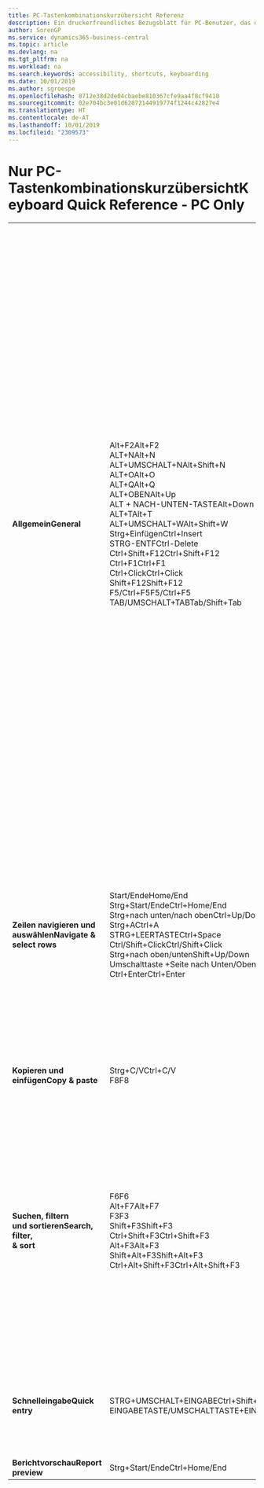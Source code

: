 ```yaml
---
title: PC-Tastenkombinationskurzübersicht Referenz
description: Ein druckerfreundliches Bezugsblatt für PC-Benutzer, das die gängigsten Tastenkombinationen enthält.
author: SorenGP
ms.service: dynamics365-business-central
ms.topic: article
ms.devlang: na
ms.tgt_pltfrm: na
ms.workload: na
ms.search.keywords: accessibility, shortcuts, keyboarding
ms.date: 10/01/2019
ms.author: sgroespe
ms.openlocfilehash: 8712e38d2de04cbaebe810367cfe9aa4f8cf9410
ms.sourcegitcommit: 02e704bc3e01d62072144919774f1244c42827e4
ms.translationtype: HT
ms.contentlocale: de-AT
ms.lasthandoff: 10/01/2019
ms.locfileid: "2309573"
---
```

# <a name="keyboard-quick-reference---pc-only"></a><span data-ttu-id="7a064-103">Nur PC-Tastenkombinationskurzübersicht</span><span class="sxs-lookup"><span data-stu-id="7a064-103">Keyboard Quick Reference - PC Only</span></span>

||||  
|----------------|-----------|----------------|
|<span data-ttu-id="7a064-104">**Allgemein**</span><span class="sxs-lookup"><span data-stu-id="7a064-104">**General**</span></span>|<span data-ttu-id="7a064-105">Alt+F2</span><span class="sxs-lookup"><span data-stu-id="7a064-105">Alt+F2</span></span><br /><span data-ttu-id="7a064-106">ALT+N</span><span class="sxs-lookup"><span data-stu-id="7a064-106">Alt+N</span></span><br /><span data-ttu-id="7a064-107">ALT+UMSCHALT+N</span><span class="sxs-lookup"><span data-stu-id="7a064-107">Alt+Shift+N</span></span><br /><span data-ttu-id="7a064-108">ALT+O</span><span class="sxs-lookup"><span data-stu-id="7a064-108">Alt+O</span></span><br /><span data-ttu-id="7a064-109">ALT+Q</span><span class="sxs-lookup"><span data-stu-id="7a064-109">Alt+Q</span></span><br /><span data-ttu-id="7a064-110">ALT+OBEN</span><span class="sxs-lookup"><span data-stu-id="7a064-110">Alt+Up</span></span><br /><span data-ttu-id="7a064-111">ALT + NACH-UNTEN-TASTE</span><span class="sxs-lookup"><span data-stu-id="7a064-111">Alt+Down Arrow</span></span><br /><span data-ttu-id="7a064-112">ALT+T</span><span class="sxs-lookup"><span data-stu-id="7a064-112">Alt+T</span></span><br /><span data-ttu-id="7a064-113">ALT+UMSCHALT+W</span><span class="sxs-lookup"><span data-stu-id="7a064-113">Alt+Shift+W</span></span><br /><span data-ttu-id="7a064-114">Strg+Einfügen</span><span class="sxs-lookup"><span data-stu-id="7a064-114">Ctrl+Insert</span></span><br /><span data-ttu-id="7a064-115">STRG-ENTF</span><span class="sxs-lookup"><span data-stu-id="7a064-115">Ctrl-Delete</span></span><br /><span data-ttu-id="7a064-116">Ctrl+Shift+F12</span><span class="sxs-lookup"><span data-stu-id="7a064-116">Ctrl+Shift+F12</span></span><br /><span data-ttu-id="7a064-117">Ctrl+F1</span><span class="sxs-lookup"><span data-stu-id="7a064-117">Ctrl+F1</span></span><br /><span data-ttu-id="7a064-118">Ctrl+Click</span><span class="sxs-lookup"><span data-stu-id="7a064-118">Ctrl+Click</span></span><br /><span data-ttu-id="7a064-119">Shift+F12</span><span class="sxs-lookup"><span data-stu-id="7a064-119">Shift+F12</span></span><br /><span data-ttu-id="7a064-120">F5/Ctrl+F5</span><span class="sxs-lookup"><span data-stu-id="7a064-120">F5/Ctrl+F5</span></span><br /><span data-ttu-id="7a064-121">TAB/UMSCHALT+TAB</span><span class="sxs-lookup"><span data-stu-id="7a064-121">Tab/Shift+Tab</span></span><br />|<span data-ttu-id="7a064-122">Infoboxbereich anzeigen und ausblenden.</span><span class="sxs-lookup"><span data-stu-id="7a064-122">Show and hide the FactBox pane</span></span><br /><span data-ttu-id="7a064-123">Erstellen eines neuen Datensatzes</span><span class="sxs-lookup"><span data-stu-id="7a064-123">Create a new record</span></span><br /><span data-ttu-id="7a064-124">Schließen Sie einen neu erstellten Datensatz und erstellen Sie einen neuen Datensatz.</span><span class="sxs-lookup"><span data-stu-id="7a064-124">Close a newly created record and create a new one</span></span><br /><span data-ttu-id="7a064-125">Fügen Sie eine neue Notiz für den ausgewählten Datensatz hinzu</span><span class="sxs-lookup"><span data-stu-id="7a064-125">Add a new note for the selected record</span></span><br /><span data-ttu-id="7a064-126">Öffnen Sie **Mitteilen**</span><span class="sxs-lookup"><span data-stu-id="7a064-126">Open **Tell me**</span></span><br /><span data-ttu-id="7a064-127">Öffnen Sie QuickInfo oder Überprüfungsfehler</span><span class="sxs-lookup"><span data-stu-id="7a064-127">Open tooltip or validation error</span></span><br /><span data-ttu-id="7a064-128">Dropdown oder Lookup für Anzeige</span><span class="sxs-lookup"><span data-stu-id="7a064-128">Open a drop-down or look up</span></span><br /><span data-ttu-id="7a064-129">Öffnen der Seite **Meine Einstellungen**.</span><span class="sxs-lookup"><span data-stu-id="7a064-129">Open the **My Settings** page</span></span><br /><span data-ttu-id="7a064-130">Öffnen Sie die aktuelle Karte oder das Dokument in einem neuen Fenster</span><span class="sxs-lookup"><span data-stu-id="7a064-130">Open the current card or document in a new window</span></span><br /><span data-ttu-id="7a064-131">Fügen Sie eine neue Zeile in einem Dokument hinzu</span><span class="sxs-lookup"><span data-stu-id="7a064-131">Insert a new line on a document</span></span><br /><span data-ttu-id="7a064-132">Löschen Sie die Zeile in einem Dokumenten, Journal oder Arbeitsblatt</span><span class="sxs-lookup"><span data-stu-id="7a064-132">Delete the line on a document, journal, or worksheet</span></span><br /><span data-ttu-id="7a064-133">Maximieren Sie den Werbebuchungsteil auf einer Dokumentseite</span><span class="sxs-lookup"><span data-stu-id="7a064-133">Maximize the line items part on a document page</span></span><br /><span data-ttu-id="7a064-134">Hilfe für die Seite öffnen</span><span class="sxs-lookup"><span data-stu-id="7a064-134">Open help for the page</span></span><br /><span data-ttu-id="7a064-135">Navigieren Sie beim Personalisieren und Anpassen</span><span class="sxs-lookup"><span data-stu-id="7a064-135">Navigate when personalizing and customizing</span></span><br /><span data-ttu-id="7a064-136">Öffnen Sie die Funktionsübersicht</span><span class="sxs-lookup"><span data-stu-id="7a064-136">Open the feature overview</span></span><br /><span data-ttu-id="7a064-137">Die Seite aktualisieren/neu laden.</span><span class="sxs-lookup"><span data-stu-id="7a064-137">Refresh/reload page</span></span><br /><span data-ttu-id="7a064-138">Fokus auf das nächste/vorherige Element richten</span><span class="sxs-lookup"><span data-stu-id="7a064-138">Move focus to the next/previous element</span></span>|
|<span data-ttu-id="7a064-139">**Zeilen navigieren und<br />auswählen**</span><span class="sxs-lookup"><span data-stu-id="7a064-139">**Navigate &<br />select rows**</span></span>| <span data-ttu-id="7a064-140">Start/Ende</span><span class="sxs-lookup"><span data-stu-id="7a064-140">Home/End</span></span><br /><span data-ttu-id="7a064-141">Strg+Start/Ende</span><span class="sxs-lookup"><span data-stu-id="7a064-141">Ctrl+Home/End</span></span> <br /><span data-ttu-id="7a064-142">Strg+nach unten/nach oben</span><span class="sxs-lookup"><span data-stu-id="7a064-142">Ctrl+Up/Down</span></span><br /><span data-ttu-id="7a064-143">Strg+A</span><span class="sxs-lookup"><span data-stu-id="7a064-143">Ctrl+A</span></span> <br /><span data-ttu-id="7a064-144">STRG+LEERTASTE</span><span class="sxs-lookup"><span data-stu-id="7a064-144">Ctrl+Space</span></span><br /><span data-ttu-id="7a064-145">Ctrl/Shift+Click</span><span class="sxs-lookup"><span data-stu-id="7a064-145">Ctrl/Shift+Click</span></span><br /><span data-ttu-id="7a064-146">Strg+nach oben/unten</span><span class="sxs-lookup"><span data-stu-id="7a064-146">Shift+Up/Down</span></span><br /><span data-ttu-id="7a064-147">Umschalttaste +Seite nach Unten/Oben</span><span class="sxs-lookup"><span data-stu-id="7a064-147">Shift+Page Up/Down</span></span><br /><span data-ttu-id="7a064-148">Ctrl+Enter</span><span class="sxs-lookup"><span data-stu-id="7a064-148">Ctrl+Enter</span></span>| <span data-ttu-id="7a064-149">Zum ersten/letzten Feld gehen.</span><span class="sxs-lookup"><span data-stu-id="7a064-149">Go to first/last field</span></span><br /><span data-ttu-id="7a064-150">Zur ersten/letzten Zeile.</span><span class="sxs-lookup"><span data-stu-id="7a064-150">Go to first/last row</span></span><br /><span data-ttu-id="7a064-151">Navigieren Sie ohne die Auswahl zu verlieren</span><span class="sxs-lookup"><span data-stu-id="7a064-151">Navigate without losing selection</span></span><br /><span data-ttu-id="7a064-152">Alles auswählen</span><span class="sxs-lookup"><span data-stu-id="7a064-152">Select all</span></span><br /><span data-ttu-id="7a064-153">Toggle-Zeilen-Auswahl</span><span class="sxs-lookup"><span data-stu-id="7a064-153">Toggle row selection</span></span><br /> <span data-ttu-id="7a064-154">Fügen Sie die Zeile/Zeilen der Angaben hinzu</span><span class="sxs-lookup"><span data-stu-id="7a064-154">Add the row/rows to the selection</span></span><br /><span data-ttu-id="7a064-155">Fügen Sie Zeilen über/unter der Auswahl hinzu</span><span class="sxs-lookup"><span data-stu-id="7a064-155">Add row above/below to selection</span></span><br /><span data-ttu-id="7a064-156">Sichtbare Zeilen darüber/darunter auswählen</span><span class="sxs-lookup"><span data-stu-id="7a064-156">Select visible rows above/below</span></span> <br /><span data-ttu-id="7a064-157">Fokussieren Sie auf die Liste</span><span class="sxs-lookup"><span data-stu-id="7a064-157">Focus out of the list</span></span>|
|<span data-ttu-id="7a064-158">**Kopieren und einfügen**</span><span class="sxs-lookup"><span data-stu-id="7a064-158">**Copy & paste**</span></span>|<span data-ttu-id="7a064-159">Strg+C/V</span><span class="sxs-lookup"><span data-stu-id="7a064-159">Ctrl+C/V</span></span><br /><span data-ttu-id="7a064-160">F8</span><span class="sxs-lookup"><span data-stu-id="7a064-160">F8</span></span>|<span data-ttu-id="7a064-161">Zeilen kopieren/einfügen</span><span class="sxs-lookup"><span data-stu-id="7a064-161">Copy/paste rows</span></span><br /><span data-ttu-id="7a064-162">Kopiere Feld in aktuellen Zeile</span><span class="sxs-lookup"><span data-stu-id="7a064-162">Copy field above into current row</span></span>|
|<span data-ttu-id="7a064-163">**Suchen, filtern <br />und sortieren**</span><span class="sxs-lookup"><span data-stu-id="7a064-163">**Search, filter, <br />& sort**</span></span>|<span data-ttu-id="7a064-164">F6</span><span class="sxs-lookup"><span data-stu-id="7a064-164">F6</span></span><br /><span data-ttu-id="7a064-165">Alt+F7</span><span class="sxs-lookup"><span data-stu-id="7a064-165">Alt+F7</span></span><br /><span data-ttu-id="7a064-166">F3</span><span class="sxs-lookup"><span data-stu-id="7a064-166">F3</span></span><br /><span data-ttu-id="7a064-167">Shift+F3</span><span class="sxs-lookup"><span data-stu-id="7a064-167">Shift+F3</span></span><br /><span data-ttu-id="7a064-168">Ctrl+Shift+F3</span><span class="sxs-lookup"><span data-stu-id="7a064-168">Ctrl+Shift+F3</span></span><br /><span data-ttu-id="7a064-169">Alt+F3</span><span class="sxs-lookup"><span data-stu-id="7a064-169">Alt+F3</span></span><br /><span data-ttu-id="7a064-170">Shift+Alt+F3</span><span class="sxs-lookup"><span data-stu-id="7a064-170">Shift+Alt+F3</span></span><br /><span data-ttu-id="7a064-171">Ctrl+Alt+Shift+F3</span><span class="sxs-lookup"><span data-stu-id="7a064-171">Ctrl+Alt+Shift+F3</span></span>|<span data-ttu-id="7a064-172">Navigieren zum nächsten Inforegister</span><span class="sxs-lookup"><span data-stu-id="7a064-172">Move to next FastTab</span></span><br /><span data-ttu-id="7a064-173">Sortieren Sie die ausgewählte Spalte in aufsteigender/absteigender Reihenfolge.</span><span class="sxs-lookup"><span data-stu-id="7a064-173">Sort column in ascending/descending order</span></span><br /><span data-ttu-id="7a064-174">Toggle-Suche</span><span class="sxs-lookup"><span data-stu-id="7a064-174">Toggle search</span></span><br /><span data-ttu-id="7a064-175">Wechselt zwischen Filterbereich; Fokus auf Feldfilter</span><span class="sxs-lookup"><span data-stu-id="7a064-175">Toggle filter pane; focus on field filters</span></span><br /><span data-ttu-id="7a064-176">Wechselt zwischen Filterbereich; Fokus auf Feldfilter</span><span class="sxs-lookup"><span data-stu-id="7a064-176">Toggle filter pane; focus on totals filters</span></span><br /><span data-ttu-id="7a064-177">Filtern Sie ausgewählte Zellwerte</span><span class="sxs-lookup"><span data-stu-id="7a064-177">Filter on selected cell value</span></span><br /><span data-ttu-id="7a064-178">Filter auf ausgewählten Felder hinzufügen</span><span class="sxs-lookup"><span data-stu-id="7a064-178">Add filter on selected field</span></span><br /><span data-ttu-id="7a064-179">Filter zurücksetzen</span><span class="sxs-lookup"><span data-stu-id="7a064-179">Reset filters</span></span>|
|<span data-ttu-id="7a064-180">**Schnelleingabe**</span><span class="sxs-lookup"><span data-stu-id="7a064-180">**Quick entry**</span></span>|<span data-ttu-id="7a064-181">STRG+UMSCHALT+EINGABE</span><span class="sxs-lookup"><span data-stu-id="7a064-181">Ctrl+Shift+Enter</span></span><br /><span data-ttu-id="7a064-182">EINGABETASTE/UMSCHALTTASTE+EINGABETASTE</span><span class="sxs-lookup"><span data-stu-id="7a064-182">Enter/Shift+Enter</span></span>|<span data-ttu-id="7a064-183">Zum nächsten Schnelleingabefeld außerhalb einer Liste navigieren</span><span class="sxs-lookup"><span data-stu-id="7a064-183">Go to next Quick Entry field outside a list</span></span><br /><span data-ttu-id="7a064-184">Zum nächsten/vorherigen Schnelleingabefeld navigieren</span><span class="sxs-lookup"><span data-stu-id="7a064-184">Go to next/previous Quick Entry field</span></span>|
|<span data-ttu-id="7a064-185">**Berichtvorschau**</span><span class="sxs-lookup"><span data-stu-id="7a064-185">**Report preview**</span></span>|<span data-ttu-id="7a064-186">Strg+Start/Ende</span><span class="sxs-lookup"><span data-stu-id="7a064-186">Ctrl+Home/End</span></span>|<span data-ttu-id="7a064-187">Zur ersten/letzten Seite.</span><span class="sxs-lookup"><span data-stu-id="7a064-187">Go to the first/last page</span></span>|

<!-- old
||||  
|----------------|-----------|----------------|
|**General**|Alt+F2<br />Alt+N<br />Alt+Q<br />Alt+Up<br />Alt+Down Arrow<br />Alt+Right Arrow<br />Alt+T<br />Ctrl+Alt+F1<br />Ctrl+F1<br />F5/Ctrl+F5<br />Tab/Shift+Tab<br />|Show and hide the FactBox pane.<br />Create a new record.<br />Open **Tell me**<br />Open tooltip or validation error<br />Open a drop-down or look up<br />See the transactions for calculated value<br />Open the **My Settings** page.<br />Inspect the page<br />Open help for the page<br />Close the current page or drop-down<br />Refresh/reload page<br />Move focus to the next/previous element|
|**Navigate &<br />select rows**| Home/End<br />Ctrl+Home/End <br />Ctrl+Up/Down<br />Ctrl+A <br />Ctrl+Space<br />Ctrl/Shift+Click<br />Shift+Up/Down<br />Shift+Page Up/Down<br />Ctrl+Enter| Go to first/last field<br />Go to first/last row<br />Navigate without losing selection<br />Select all<br />Toggle row selection<br /> Add the row/rows to the selection<br />Add row above/below to selection<br />Select visible rows above/below <br />Focus out of the list|
|**Copy & paste**|Ctrl+C<br />Ctrl+V<br />F8|Copy rows<br />Paste rows<br />Copy field above into current row|
|**Search, filter, <br />& sort**|Alt+F7<br />F3<br />Shift+F3<br />Ctrl+Shift+F3<br />Alt+F3<br />Shift+Alt+F3<br />Ctrl+Alt+Shift+F3|Move to next FastTab.<br />Sort column in ascending/descending order<br />Toggle search<br />Toggle filter pane; focus on field filters<br />Toggle filter pane; focus on totals filters<br />Filter on selected cell value<br />Add filter on selected field<br />Reset filters|
|**Quick entry**|Ctrl+Shift+Enter<br />Enter/Shift+Enter|Go to next Quick Entry field outside a list<br />Go to next/previous Quick Entry field|
|**Report preview**|Up/Down<br />Right/Left<br />Ctrl+Home/End<br />Page Up/Down|Scroll up and down the page<br />Scroll to the right/left <br />Go to the first/last page<br />Go to the previous/next page|
-->
